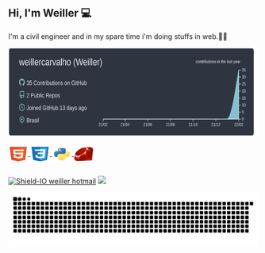 ## Hi, I'm Weiller 💻

I'm a civil engineer and in my spare time i'm doing stuffs in web.🐱‍👤
<div align="center">
  <a href="https://github.com/weillercarvalho">
  <img height="180em" width="720em" src="https://raw.githubusercontent.com/weillercarvalho/weillercarvalho/main/profile-summary-card-output/nord_dark/0-profile-details.svg"/>
</div>
<div style="display: inline_block"><br>
  <img align="center" alt="Github-HTML" height="30" width="40" src="https://raw.githubusercontent.com/devicons/devicon/master/icons/html5/html5-original.svg">
  <img align="center" alt="Github-CSS" height="30" width="40" src="https://raw.githubusercontent.com/devicons/devicon/master/icons/css3/css3-original.svg">
  <img align="center" alt="Github-Python" height="30" width="40" src="https://raw.githubusercontent.com/devicons/devicon/master/icons/python/python-original.svg">
  <img align="center" alt="Github-Ruby" height="30" width="40" src="https://raw.githubusercontent.com/devicons/devicon/master/icons/ruby/ruby-original.svg">
</div>
  
 ##
 
<div> 
  <a href = "mailto:engweiller@hotmail.com"><img src="https://img.shields.io/badge/-HOTMAIL-lightgrey" alt="Shield-IO weiller hotmail"target="_blank"></a>
  <a href="https://www.linkedin.com/in/weiller-sousa-3b5408154/" target="_blank"><img src="https://img.shields.io/badge/-LINKEDIN-blue" target="_blank"></a>

  
  ![Snake animation](https://github.com/weillercarvalho/weillercarvalho/blob/output/github-contribution-grid-snake.svg)
  
  
  
